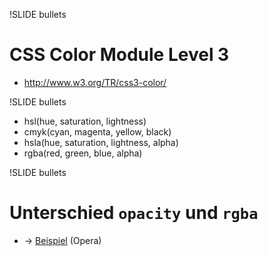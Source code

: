 !SLIDE bullets
# CSS Color Module Level 3 #
* <http://www.w3.org/TR/css3-color/>

!SLIDE bullets
* hsl(hue, saturation, lightness)
* cmyk(cyan, magenta, yellow, black)
* hsla(hue, saturation, lightness, alpha)
* rgba(red, green, blue, alpha)

!SLIDE bullets
# Unterschied <code>opacity</code> und <code>rgba</code>
* → [Beispiel](http://coll.virtuos.uos.de/webtech10/examples/rgba/rgba.html) (Opera)

